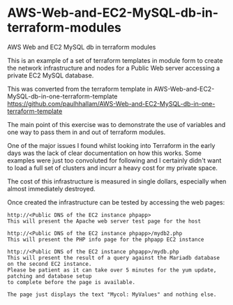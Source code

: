 # AWS-Web-and-EC2-MySQL-db-in-terraform-modules
AWS Web and EC2 MySQL db in terraform modules

This is an example of a set of terraform templates in module form to create the network infrastructure and nodes for a Public Web server accessing a private EC2 MySQL database.

This was converted from the terraform template in AWS-Web-and-EC2-MySQL-db-in-one-terraform-template
https://github.com/paulhhallam/AWS-Web-and-EC2-MySQL-db-in-one-terraform-template

The main point of this exercise was to demonstrate the use of variables and one way to pass them in and out of terraform modules.

One of the major issues I found whilst looking into Terraform in the early days was the lack of clear documentation on how this works. Some examples were just too convoluted for following and I certainly didn't want to load a full set of clusters and incurr a heavy cost for my private space.

The cost of this infrastructure is measured in single dollars, especially when almost immediately destroyed.

Once created the infrastructure can be tested by accessing the web pages:

	http://<Public DNS of the EC2 instance phpapp>
	This will present the Apache web server test page for the host

	http://<Public DNS of the EC2 instance phpapp>/mydb2.php
	This will present the PHP info page for the phpapp EC2 instance

	http://<Public DNS of the EC2 instance phpapp>/mydb.php
	This will present the result of a query against the Mariadb database on the second EC2 instance.
	Please be patient as it can take over 5 minutes for the yum update, patching and database setup 
	to complete before the page is available.
	
	The page just displays the text "Mycol: MyValues" and nothing else.
	
